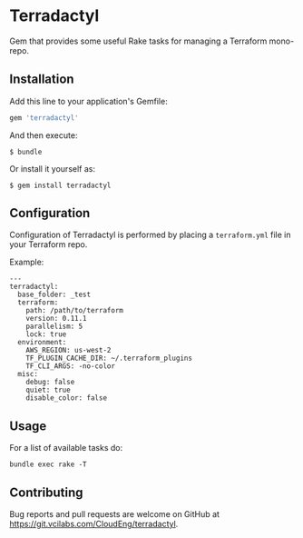 # Terradactyl

Gem that provides some useful Rake tasks for managing a Terraform mono-repo.

## Installation

Add this line to your application's Gemfile:

```ruby
gem 'terradactyl'
```

And then execute:

    $ bundle

Or install it yourself as:

    $ gem install terradactyl

## Configuration

Configuration of Terradactyl is performed by placing a `terraform.yml` file in your Terraform repo.

Example:

    ---
    terradactyl:
      base_folder: _test
      terraform:
        path: /path/to/terraform
        version: 0.11.1
        parallelism: 5
        lock: true
      environment:
        AWS_REGION: us-west-2
        TF_PLUGIN_CACHE_DIR: ~/.terraform_plugins
        TF_CLI_ARGS: -no-color
      misc:
        debug: false
        quiet: true
        disable_color: false

## Usage

For a list of available tasks do:

    bundle exec rake -T

## Contributing

Bug reports and pull requests are welcome on GitHub at https://git.vcilabs.com/CloudEng/terradactyl.
